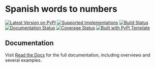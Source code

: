 # Spanish words to numbers

> 

[![Latest Version on PyPI](https://img.shields.io/pypi/v/spa2num.svg)](https://pypi.python.org/pypi/spa2num/)
[![Supported Implementations](https://img.shields.io/pypi/pyversions/spa2num.svg)](https://pypi.python.org/pypi/spa2num/)
[![Build Status](https://secure.travis-ci.org/cartovarc/spa2num.svg?branch=master)](http://travis-ci.org/christophevg/spa2num)
[![Documentation Status](https://readthedocs.org/projects/spa2num/badge/?version=latest)](https://spa2num.readthedocs.io/en/latest/?badge=latest)
[![Coverage Status](https://coveralls.io/repos/github/cartovarc/spa2num/badge.svg?branch=master)](https://coveralls.io/github/cartovarc/spa2num?branch=master)
[![Built with PyPi Template](https://img.shields.io/badge/PyPi_Template-v0.1.1-blue.svg)](https://github.com/christophevg/pypi-template)



## Documentation

Visit [Read the Docs](https://spa2num.readthedocs.org) for the full documentation, including overviews and several examples.


